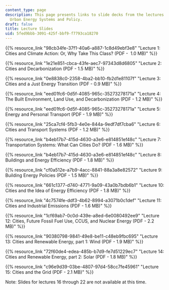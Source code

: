 ```yaml
---
content_type: page
description: This page presents links to slide decks from the lectures for 11.165
  Urban Energy Systems and Policy.
draft: false
title: Lecture Slides
uid: 5fed9bbb-3091-425f-bbf9-f7793ca18270
---
```

{{% resource_link "98cb34fe-37f1-40a6-a887-1c8d49ebf3e8" "Lecture 1: Cities and Climate Action: Or, Why Take This Class? (PDF -  1.0 MB)" %}}

{{% resource_link "1e21e851-cbca-43fe-aec7-97343d8d6805" "Lecture 2: Cities and Decarbonization (PDF - 1.5 MB)" %}}

{{% resource_link "0e8838c0-2358-4ba2-bb10-fb2d1e81107f" "Lecture 3: Cities and a Just Energy Transition (PDF - 0.9 MB)" %}}

{{% resource_link "eed01fc6-0d5f-4085-965c-35273278171a" "Lecture 4: The Built Environment, Land Use, and Decarbonization (PDF - 1.2 MB)" %}}

{{% resource_link "eed01fc6-0d5f-4085-965c-35273278171a" "Lecture 5: Energy and Personal Transport (PDF - 1.9 MB)" %}}

{{% resource_link "25ca7cf4-5fb3-4e0e-844a-9edf7df7cba6" "Lecture 6: Cities and Transport Systems (PDF - 1.2 MB)" %}}

{{% resource_link "b4eb17b7-415d-4630-a3e6-e814851ef48c" "Lecture 7: Transportation Systems: What Can Cities Do? (PDF - 1.6 MB)" %}}

{{% resource_link "b4eb17b7-415d-4630-a3e6-e814851ef48c" "Lecture 8: Buildings and Energy Efficiency (PDF - 1.8 MB)" %}}

{{% resource_link "cf0a512e-a7b9-4acc-8841-88a3a8e82572" "Lecture 9: Building Energy Policies (PDF - 1.5 MB)" %}}

{{% resource_link "661c1377-d740-4771-9a09-43a0b7bdb6b1" "Lecture 10: Cities and the Idea of Energy Efficiency (PDF - 1.8 MB)" %}}

{{% resource_link "4c7574fe-ddf3-4b62-8994-a3071b0c1def" "Lecture 11: Cities and Industrial Emissions (PDF - 1.6 MB)" %}}

{{% resource_link "1cf69ab7-0c0d-439e-a8ed-6e0080492ee9" "Lecture 12: Cities, Future Fossil Fuel Use, CCUS, and Nuclear Energy (PDF - 2.2 MB)" %}}

{{% resource_link "90380798-9841-49e8-be11-c48eb9fbc695" "Lecture 13: Cities and Renewable Energy, part 1: Wind (PDF - 1.9 MB)" %}}

{{% resource_link "72f60de4-edea-485b-b7d9-fe7d51229ec7" "Lecture 14: Cities and Renewable Energy, part 2: Solar (PDF - 1.8 MB)" %}}

{{% resource_link "c96e9d39-03be-4807-97d4-58cc7fe45961" "Lecture 15: Cities and the Grid (PDF - 2.1 MB)" %}}

Note: Slides for lectures 16 through 22 are not available at this time.